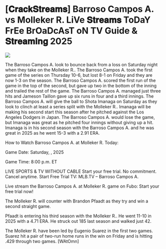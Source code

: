# [𝐂𝐫𝐚𝐜𝐤𝐒𝐭𝐫𝐞𝐚𝐦𝐬] Barroso Campos A. vs Molleker R. LiVe 𝐒𝐭𝐫𝐞𝐚𝐦𝐬 ToDaY FrEe BrOaDcAsT oN TV Guide & 𝐒𝐭𝐫𝐞𝐚𝐦𝐢𝐧𝐠  2025  
  
  
[![](https://i.imgur.com/qSNzIqt.png)](https://movie.rssnews.media/LYwsJzd.php)  
  
The Barroso Campos A. look to bounce back from a loss on Saturday night when they take on the Molleker R.. The Barroso Campos A. took the first game of the series on Thursday 10-6, but lost 8-1 on Friday and they are now 1-3 on the season. The Barroso Campos A. scored the first run of the game in the top of the second, but gave up two in the bottom of the inning and trailed the rest of the game. The Barroso Campos A. managed just three hits and Jameson Taillon gave up six runs in four and a third innings. The Barroso Campos A. will give the ball to Shota Imanaga on Saturday as they look to clinch at least a series split with the Molleker R.. Imanaga will be making his second start this season after he pitched against the Los Angeles Dodgers in Japan. The Barroso Campos A. would lose the game, but Imanaga was great as he pitched four innings without giving up a hit. Imanaga is in his second season with the Barroso Campos A. and he was great in 2025 as he went 15-3 with a 2.91 ERA.

How to Watch Barroso Campos A. at Molleker R. Today:

Game Date: Saturday, , 2025

Game Time: 8:00 p.m. ET

LIVE SPORTS & TV WITHOUT CABLE
Start your free trial. No commitment. Cancel anytime.
Start Free Trial
TV: MLB.TV – Barroso Campos A.

Live stream the Barroso Campos A. at Molleker R. game on Fubo: Start your free trial now!

The Molleker R. will counter with Brandon Pfaadt as they try and win a second straight game.

Pfaadt is entering his third season with the Molleker R.. He went 11-10 in 2025 with a 4.71 ERA. He struck out 185 last season and walked just 42.

The Molleker R. have been led by Eugenio Suarez in the first two games. Suarez hit a pair of two-run home runs in the win on Friday and is hitting .429 through two games. [WAtOmn]